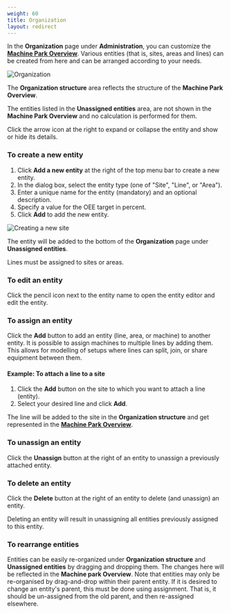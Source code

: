```yaml
---
weight: 60
title: Organization
layout: redirect
---
```


In the **Organization** page under **Administration**, you can customize the [**Machine Park Overview**](/oee/oee-dashboards/#machine-park). Various entities (that is, sites, areas and lines) can be created from here and can be arranged according to your needs.

![Organization](/images/oee/administration/admin-organization.png)

The **Organization structure** area reflects the structure of the **Machine Park Overview**.

The entities listed in the **Unassigned entities** area, are not shown in the **Machine Park Overview** and no calculation is performed for them.

Click the arrow icon at the right to expand or collapse the entity and show or hide its details.

<a name="create-entity"></a>
### To create a new entity

1. Click **Add a new entity** at the right of the top menu bar to create a new entity.
2. In the dialog box, select the entity type (one of "Site", "Line", or "Area").
3. Enter a unique name for the entity (mandatory) and an optional description.
4. Specify a value for the OEE target in percent.
5. Click **Add** to add the new entity.

![Creating a new site](/images/oee/administration/admin-create-site.png)

The entity will be added to the bottom of the **Organization** page under **Unassigned entities**.

Lines must be assigned to sites or areas.

### To edit an entity

Click the pencil icon next to the entity name to open the entity editor and edit the entity.

### To assign an entity

Click the **Add** button to add an entity (line, area, or machine) to another entity. It is possible to assign machines to multiple lines by adding them. This allows for modelling of setups where lines can split, join, or share equipment between them.

#### Example: To attach a line to a site

1. Click the **Add** button on the site to which you want to attach a line (entity).
2. Select your desired line and click **Add**.

The line will be added to the site in the **Organization structure** and get represented in the [**Machine Park Overview**](/oee/oee-dashboards/#machine-park).

### To unassign an entity

Click the **Unassign** button at the right of an entity to unassign a previously attached entity.

### To delete an entity

Click the **Delete** button at the right of an entity to delete (and unassign) an entity.

Deleting an entity will result in unassigning all entities previously assigned to this entity.

### To rearrange entities

Entities can be easily re-organized under **Organization structure** and **Unassigned entities** by dragging and dropping them. The changes here will be reflected in the **Machine park Overview**. Note that entities may only be re-organised by drag-and-drop within their parent entity. If it is desired to change an entity's parent, this must be done using assignment. That is, it should be un-assigned from the old parent, and then re-assigned elsewhere.
